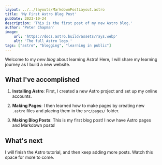 ```yaml
---
layout: ../../layouts/MarkdownPostLayout.astro
title: 'My First Astro Blog Post'
pubDate: 2023-10-24
description: 'This is the first post of my new Astro blog.'
author: 'Peter Chapman'
image:
    url: 'https://docs.astro.build/assets/rays.webp'
    alt: 'The full Astro logo.'
tags: ["astro", "blogging", "learning in public"]
---
```

Welcome to my _new blog_ about learning Astro! Here, I will share my learning journey as I build a new website.

## What I've accomplished

1. **Installing Astro**: First, I created a new Astro project and set up my online accounts.

2. **Making Pages**: I then learned how to make pages by creating new `.astro` files and placing them in the `src/pages/` folder.

3. **Making Blog Posts**: This is my first blog post! I now have Astro pages and Markdown posts!

## What's next

I will finish the Astro tutorial, and then keep adding more posts. Watch this space for more to come.
